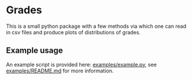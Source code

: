 # Grades #

This is a small python package with a few methods via which one can read in csv files
and produce plots of distributions of grades.

## Example usage ##

An example script is provided here: [examples/example.py](examples/example.py),
see [examples/README.md](examples/README.md) for more information.
